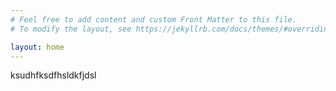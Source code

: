 ```yaml
---
# Feel free to add content and custom Front Matter to this file.
# To modify the layout, see https://jekyllrb.com/docs/themes/#overriding-theme-defaults

layout: home
---
```

<link rel="stylesheet" href="/docs/assets/css/styles.scss">
<link rel="shortcut icon" type="image/x-icon" href="{{ "/favicon.ico?" | absolute_url }}">
ksudhfksdfhsldkfjdsl
